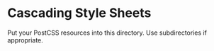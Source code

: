 Cascading Style Sheets
======================

Put your PostCSS resources into this directory. Use subdirectories if appropriate.
